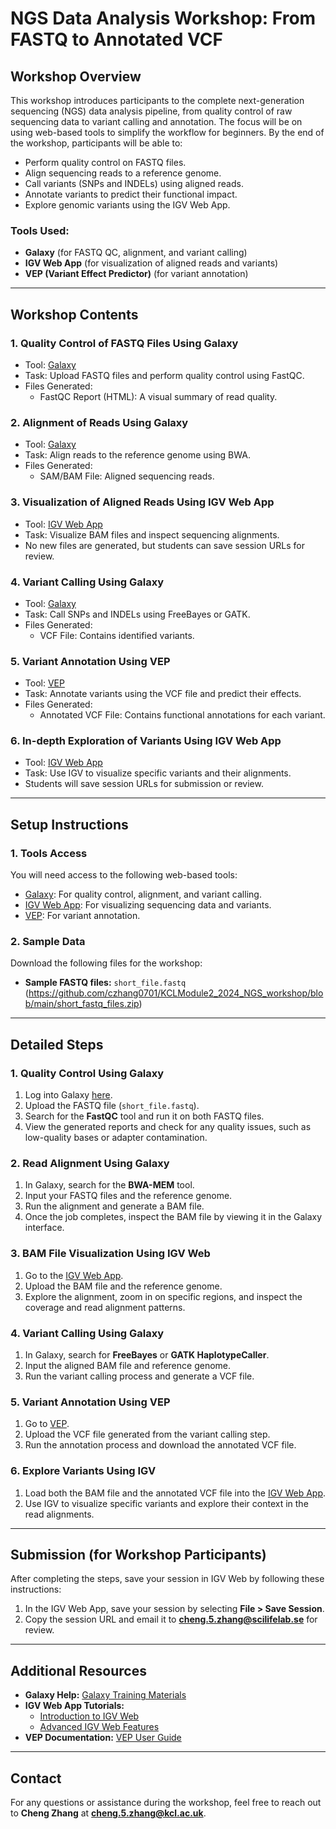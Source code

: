 # **NGS Data Analysis Workshop: From FASTQ to Annotated VCF**

## **Workshop Overview**

This workshop introduces participants to the complete next-generation sequencing (NGS) data analysis pipeline, from quality control of raw sequencing data to variant calling and annotation. The focus will be on using web-based tools to simplify the workflow for beginners. By the end of the workshop, participants will be able to:
- Perform quality control on FASTQ files.
- Align sequencing reads to a reference genome.
- Call variants (SNPs and INDELs) using aligned reads.
- Annotate variants to predict their functional impact.
- Explore genomic variants using the IGV Web App.

### **Tools Used:**
- **Galaxy** (for FASTQ QC, alignment, and variant calling)
- **IGV Web App** (for visualization of aligned reads and variants)
- **VEP (Variant Effect Predictor)** (for variant annotation)

---

## **Workshop Contents**

### 1. **Quality Control of FASTQ Files Using Galaxy**
   - Tool: [Galaxy](https://usegalaxy.org/)
   - Task: Upload FASTQ files and perform quality control using FastQC.
   - Files Generated: 
     - FastQC Report (HTML): A visual summary of read quality.
   
### 2. **Alignment of Reads Using Galaxy**
   - Tool: [Galaxy](https://usegalaxy.org/)
   - Task: Align reads to the reference genome using BWA.
   - Files Generated:
     - SAM/BAM File: Aligned sequencing reads.

### 3. **Visualization of Aligned Reads Using IGV Web App**
   - Tool: [IGV Web App](https://igv.org/app/)
   - Task: Visualize BAM files and inspect sequencing alignments.
   - No new files are generated, but students can save session URLs for review.

### 4. **Variant Calling Using Galaxy**
   - Tool: [Galaxy](https://usegalaxy.org/)
   - Task: Call SNPs and INDELs using FreeBayes or GATK.
   - Files Generated:
     - VCF File: Contains identified variants.

### 5. **Variant Annotation Using VEP**
   - Tool: [VEP](https://www.ensembl.org/Tools/VEP)
   - Task: Annotate variants using the VCF file and predict their effects.
   - Files Generated:
     - Annotated VCF File: Contains functional annotations for each variant.

### 6. **In-depth Exploration of Variants Using IGV Web App**
   - Tool: [IGV Web App](https://igv.org/app/)
   - Task: Use IGV to visualize specific variants and their alignments.
   - Students will save session URLs for submission or review.

---

## **Setup Instructions**

### 1. **Tools Access**

You will need access to the following web-based tools:

- [Galaxy](https://usegalaxy.org/): For quality control, alignment, and variant calling.
- [IGV Web App](https://igv.org/app/): For visualizing sequencing data and variants.
- [VEP](https://www.ensembl.org/Tools/VEP): For variant annotation.

### 2. **Sample Data**

Download the following files for the workshop:
- **Sample FASTQ files:** `short_file.fastq` (https://github.com/czhang0701/KCLModule2_2024_NGS_workshop/blob/main/short_fastq_files.zip)

---

## **Detailed Steps**

### **1. Quality Control Using Galaxy**
1. Log into Galaxy [here](https://usegalaxy.org/).
2. Upload the FASTQ file (`short_file.fastq`).
3. Search for the **FastQC** tool and run it on both FASTQ files.
4. View the generated reports and check for any quality issues, such as low-quality bases or adapter contamination.

### **2. Read Alignment Using Galaxy**
1. In Galaxy, search for the **BWA-MEM** tool.
2. Input your FASTQ files and the reference genome.
3. Run the alignment and generate a BAM file.
4. Once the job completes, inspect the BAM file by viewing it in the Galaxy interface.

### **3. BAM File Visualization Using IGV Web**
1. Go to the [IGV Web App](https://igv.org/app/).
2. Upload the BAM file and the reference genome.
3. Explore the alignment, zoom in on specific regions, and inspect the coverage and read alignment patterns.

### **4. Variant Calling Using Galaxy**
1. In Galaxy, search for **FreeBayes** or **GATK HaplotypeCaller**.
2. Input the aligned BAM file and reference genome.
3. Run the variant calling process and generate a VCF file.

### **5. Variant Annotation Using VEP**
1. Go to [VEP](https://www.ensembl.org/Tools/VEP).
2. Upload the VCF file generated from the variant calling step.
3. Run the annotation process and download the annotated VCF file.

### **6. Explore Variants Using IGV**
1. Load both the BAM file and the annotated VCF file into the [IGV Web App](https://igv.org/app/).
2. Use IGV to visualize specific variants and explore their context in the read alignments.

---

## **Submission (for Workshop Participants)**

After completing the steps, save your session in IGV Web by following these instructions:
1. In the IGV Web App, save your session by selecting **File > Save Session**.
2. Copy the session URL and email it to **cheng.5.zhang@scilifelab.se** for review.

---

## **Additional Resources**

- **Galaxy Help:** [Galaxy Training Materials](https://training.galaxyproject.org/training-material/)
- **IGV Web App Tutorials:**
  - [Introduction to IGV Web](https://www.youtube.com/watch?v=sFeK-25K5PE&t=210s)
  - [Advanced IGV Web Features](https://www.youtube.com/watch?v=HwvTcG2SEOs)
- **VEP Documentation:** [VEP User Guide](https://www.ensembl.org/info/docs/tools/vep/index.html)

---

## **Contact**

For any questions or assistance during the workshop, feel free to reach out to **Cheng Zhang** at **cheng.5.zhang@kcl.ac.uk**.
